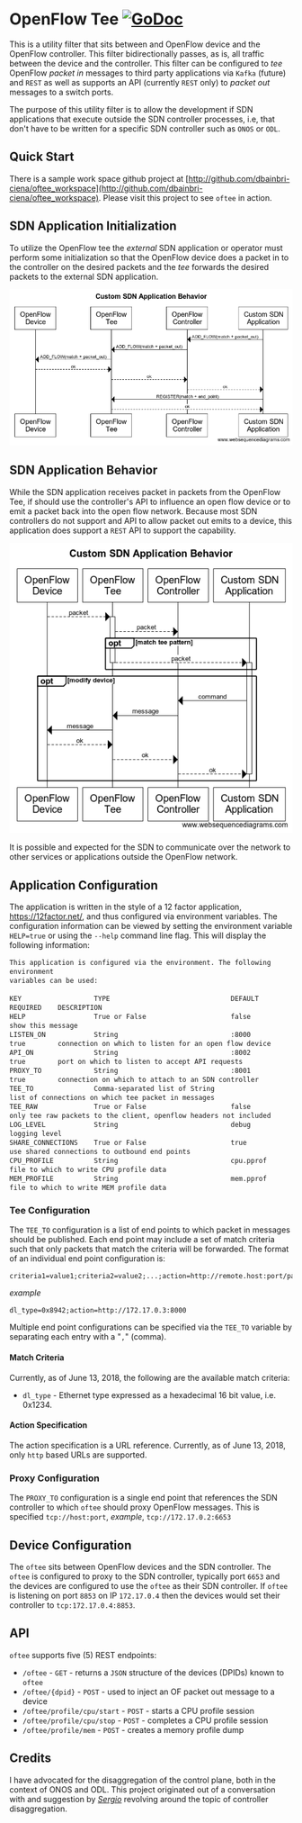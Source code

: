 # OpenFlow Tee [![GoDoc](https://godoc.org/github.com/ciena/oftee?status.svg)](https://godoc.org/github.com/ciena/oftee)

This is a utility filter that sits between and OpenFlow device and the
OpenFlow controller. This filter bidirectionally passes, as is, all
traffic between the device and the controller. This filter
can be configured to *tee* OpenFlow *packet in* messages to third party
applications via `Kafka` (future) and `REST` as well as supports an API
(currently `REST` only) to *packet out* messages to a switch ports.

The purpose of this utility filter is to allow the development if SDN
applications that execute outside the SDN controller processes, i.e,
that don't have to be written for a specific SDN controller such as
`ONOS` or `ODL`.

## Quick Start
There is a sample work space github project at
[http://github.com/dbainbri-ciena/oftee_workspace](http://github.com/dbainbri-ciena/oftee_workspace).
Please visit this project to see `oftee` in action.

## SDN Application Initialization
To utilize the OpenFlow tee the *external* SDN application or operator
must perform some initialization so that the OpenFlow device does a
packet in to the controller on the desired packets and the *tee* forwards
the desired packets to the external SDN application.

![Application Initialization](app_init.png)

## SDN Application Behavior
While the SDN application receives packet in packets from the OpenFlow
Tee, if should use the controller's API to influence an open flow device
or to emit a packet back into the open flow network. Because most SDN
controllers do not support and API to allow packet out emits to a device, this
application does support a `REST` API to support the capability.

![Application Behavior](app_behavior.png)

It is possible and expected for the SDN to communicate over the network
to other services or applications outside the OpenFlow network.

## Application Configuration
The application is written in the style of a 12 factor application,
https://12factor.net/, and thus configured via environment variables. The
configuration information can be viewed by setting the environment variable
`HELP=true` or using the `--help` command line flag. This will display the
following information:

```
This application is configured via the environment. The following environment
variables can be used:

KEY                  TYPE                              DEFAULT      REQUIRED    DESCRIPTION
HELP                 True or False                     false                    show this message
LISTEN_ON            String                            :8000        true        connection on which to listen for an open flow device
API_ON               String                            :8002        true        port on which to listen to accept API requests
PROXY_TO             String                            :8001        true        connection on which to attach to an SDN controller
TEE_TO               Comma-separated list of String                             list of connections on which tee packet in messages
TEE_RAW              True or False                     false                    only tee raw packets to the client, openflow headers not included
LOG_LEVEL            String                            debug                    logging level
SHARE_CONNECTIONS    True or False                     true                     use shared connections to outbound end points
CPU_PROFILE          String                            cpu.pprof                file to which to write CPU profile data
MEM_PROFILE          String                            mem.pprof                file to which to write MEM profile data
```

### Tee Configuration
The `TEE_TO` configuration is a list of end points to which packet in messages
should be published. Each end point may include a set of match criteria
such that only packets that match the criteria will be forwarded. The format
of an individual end point configuration is:

```
criteria1=value1;criteria2=value2;...;action=http://remote.host:port/path
```

*example*
```
dl_type=0x8942;action=http://172.17.0.3:8000
```

Multiple end point configurations can be specified via the `TEE_TO` variable
by separating each entry with a "`,`" (comma).

#### Match Criteria
Currently, as of June 13, 2018, the following are the available match criteria:
- `dl_type` - Ethernet type expressed as a hexadecimal 16 bit value, i.e. 0x1234.

#### Action Specification
The action specification is a URL reference. Currently, as of June 13, 2018,
only `http` based URLs are supported.

### Proxy Configuration
The `PROXY_TO` configuration is a single end point that references the SDN
controller to which `oftee` should proxy OpenFlow messages. This is specified
`tcp://host:port`, *example*, `tcp://172.17.0.2:6653`

## Device Configuration
The `oftee` sits between OpenFlow devices and the SDN controller. The `oftee`
is configured to proxy to the SDN controller, typically port `6653` and the
devices are configured to use the `oftee` as their SDN controller. If `oftee` is
listening on port `8853` on IP `172.17.0.4` then the devices would set their
controller to `tcp:172.17.0.4:8853`.

## API
`oftee` supports five (5) REST endpoints:

- `/oftee` - `GET` - returns a `JSON` structure of the devices (DPIDs) known to `oftee`
- `/oftee/{dpid}` - `POST` - used to inject an OF packet out message to a device
- `/oftee/profile/cpu/start` - `POST` - starts a CPU profile session
- `/oftee/profile/cpu/stop` - `POST` - completes a CPU profile session
- `/oftee/profile/mem` - `POST` - creates a memory profile dump

## Credits
I have advocated for the disaggregation of the control plane, both
in the context of ONOS and ODL. This project originated out of a conversation
with and suggestion by _[Sergio](https://github.com/Sergio-Slobodrian)_
revolving around the topic of controller disaggregation.
